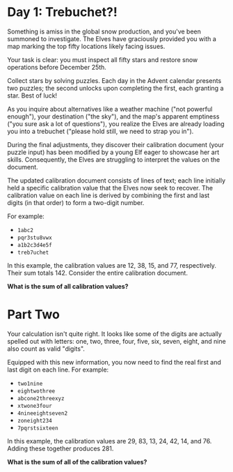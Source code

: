 # Day 1: Trebuchet?!

Something is amiss in the global snow production, and you've been summoned to investigate. The Elves have graciously
provided you with a map marking the top fifty locations likely facing issues.

Your task is clear: you must inspect all fifty stars and restore snow operations before December 25th.

Collect stars by solving puzzles. Each day in the Advent calendar presents two puzzles; the second unlocks upon
completing the first, each granting a star. Best of luck!

As you inquire about alternatives like a weather machine ("not powerful enough"), your destination ("the sky"), and the
map's apparent emptiness ("you sure ask a lot of questions"), you realize the Elves are already loading you into a
trebuchet ("please hold still, we need to strap you in").

During the final adjustments, they discover their calibration document (your puzzle input) has been modified by a young
Elf eager to showcase her art skills. Consequently, the Elves are struggling to interpret the values on the document.

The updated calibration document consists of lines of text; each line initially held a specific calibration value that
the Elves now seek to recover. The calibration value on each line is derived by combining the first and last digits (in
that order) to form a two-digit number.

For example:

- `1abc2`
- `pqr3stu8vwx`
- `a1b2c3d4e5f`
- `treb7uchet`

In this example, the calibration values are 12, 38, 15, and 77, respectively. Their sum totals 142. Consider the entire
calibration document.

**What is the sum of all calibration values?**

# Part Two

Your calculation isn't quite right. It looks like some of the digits are actually spelled out with letters: one, two,
three, four, five, six, seven, eight, and nine also count as valid "digits".

Equipped with this new information, you now need to find the real first and last digit on each line. For example:

- `two1nine`
- `eightwothree`
- `abcone2threexyz`
- `xtwone3four`
- `4nineeightseven2`
- `zoneight234`
- `7pqrstsixteen`

In this example, the calibration values are 29, 83, 13, 24, 42, 14, and 76. Adding these together produces 281.

**What is the sum of all of the calibration values?**